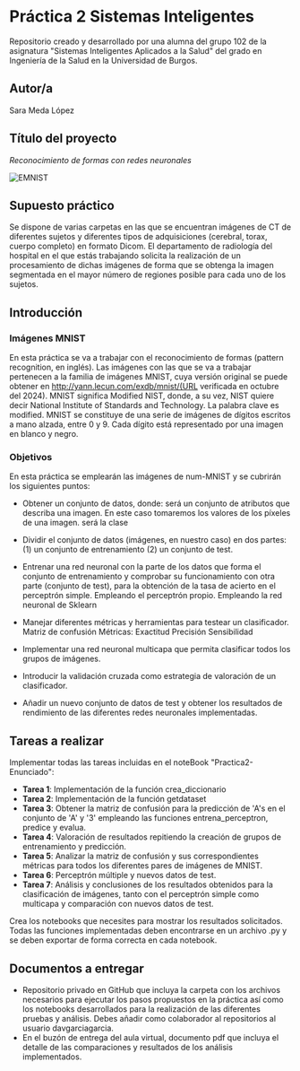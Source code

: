 # Práctica 2 Sistemas Inteligentes 
Repositorio creado y desarrollado por una alumna del grupo 102 de la asignatura "Sistemas Inteligentes Aplicados a la Salud" del grado en Ingeniería de la Salud en la Universidad de Burgos. 

## Autor/a
Sara Meda López
 
## Título del proyecto
*Reconocimiento de formas con redes neuronales*

![EMNIST](https://github.com/user-attachments/assets/496396d0-eda5-4f5c-93d5-e994b5a49bd8)

## Supuesto práctico
Se dispone de varias carpetas en las que se encuentran imágenes de CT de diferentes sujetos y diferentes tipos de adquisiciones (cerebral, torax, cuerpo completo) en formato Dicom. El departamento de radiología del hospital en el que estás trabajando solicita la realización de un procesamiento de dichas imágenes de forma que se obtenga la imagen segmentada en el mayor número de regiones posible para cada uno de los sujetos.

## Introducción
### Imágenes MNIST
En esta práctica se va a trabajar con el reconocimiento de formas (pattern recognition, en inglés).
Las imágenes con las que se va a trabajar pertenecen a la familia de imágenes MNIST, cuya versión original se puede obtener en http://yann.lecun.com/exdb/mnist/(URL verificada en octubre del 2024).
MNIST significa Modified NIST, donde, a su vez, NIST quiere decir National Institute of Standards and Technology. La palabra clave es modified. MNIST se constituye de una serie de imágenes de dígitos escritos a mano alzada, entre 0 y 9. Cada dígito está representado por una imagen en blanco y negro.

### Objetivos
En esta práctica se emplearán las imágenes de num-MNIST y se cubrirán los siguientes puntos:

- Obtener un conjunto de datos, donde:
 será un conjunto de atributos que describa una imagen. En este caso tomaremos los valores de los píxeles de una imagen.
 será la clase

- Dividir el conjunto de datos (imágenes, en nuestro caso) en dos partes:
(1) un conjunto de entrenamiento
(2) un conjunto de test.

- Entrenar una red neuronal con la parte de los datos que forma el conjunto de entrenamiento y comprobar su funcionamiento con otra parte (conjunto de test), para la obtención de la tasa de acierto en el perceptrón simple.
Empleando el perceptrón propio.
Empleando la red neuronal de Sklearn

- Manejar diferentes métricas y herramientas para testear un clasificador.
Matriz de confusión
Métricas:
Exactitud
Precisión
Sensibilidad

- Implementar una red neuronal multicapa que permita clasificar todos los grupos de imágenes.

- Introducir la validación cruzada como estrategia de valoración de un clasificador.

- Añadir un nuevo conjunto de datos de test y obtener los resultados de rendimiento de las diferentes redes neuronales implementadas.

## Tareas a realizar
Implementar todas las tareas incluidas en el noteBook "Practica2-Enunciado":
- **Tarea 1**: Implementación de la función crea_diccionario
- **Tarea 2**: Implementación de la función getdataset
- **Tarea 3**: Obtener la matriz de confusión para la predicción de 'A's en el conjunto de 'A' y '3' empleando las funciones entrena_perceptron, predice y evalua.
- **Tarea 4**: Valoración de resultados repitiendo la creación de grupos de entrenamiento y predicción.
- **Tarea 5**: Analizar la matriz de confusión y sus correspondientes métricas para todos los diferentes pares de imágenes de MNIST.
- **Tarea 6**: Perceptrón múltiple y nuevos datos de test.
- **Tarea 7**: Análisis y conclusiones de los resultados obtenidos para la clasificación de imágenes, tanto con el perceptrón simple como multicapa y comparación con nuevos datos de test.
  
Crea los notebooks que necesites para mostrar los resultados solicitados. Todas las funciones implementadas deben encontrarse en un archivo .py y se deben exportar de forma correcta en cada notebook.

## Documentos a entregar
- Repositorio privado en GitHub que incluya la carpeta con los archivos necesarios para ejecutar los pasos propuestos en la práctica así como los notebooks desarrollados para la realización de las diferentes pruebas y análisis. Debes añadir como colaborador al repositorios al usuario davgarciagarcia.
- En el buzón de entrega del aula virtual, documento pdf que incluya el detalle de las comparaciones y resultados de los análisis implementados.
